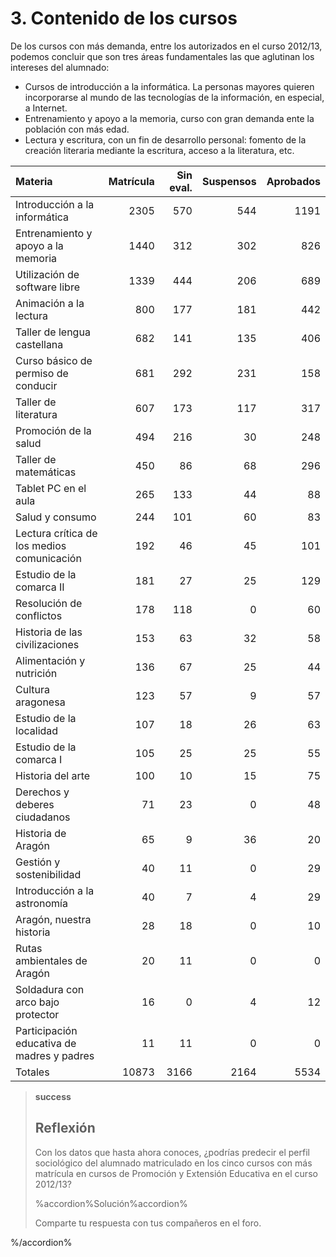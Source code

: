 
# 3. Contenido de los cursos

De los cursos con más demanda, entre los autorizados en el curso 2012/13, podemos concluir que son tres áreas fundamentales las que aglutinan los intereses del alumnado:

- Cursos de introducción a la informática. La personas mayores quieren incorporarse al mundo de las tecnologías de la información, en especial, a Internet.
- Entrenamiento y apoyo a la memoria, curso con gran demanda ente la población con más edad.
- Lectura y escritura, con un fin de desarrollo personal: fomento de la creación literaria mediante la escritura, acceso a la literatura, etc.

| Materia                                    | Matrícula | Sin eval. | Suspensos | Aprobados |
|:-------------------------------------------|----------:|----------:|----------:|----------:|
| Introducción a la informática              |      2305 |       570 |       544 |      1191 |
| Entrenamiento y apoyo a la memoria         |      1440 |       312 |       302 |       826 |
| Utilización de software libre              |      1339 |       444 |       206 |       689 |
| Animación a la lectura                     |       800 |       177 |       181 |       442 |
| Taller de lengua castellana                |       682 |       141 |       135 |       406 |
| Curso básico de permiso de conducir        |       681 |       292 |       231 |       158 |
| Taller de literatura                       |       607 |       173 |       117 |       317 |
| Promoción de la salud                      |       494 |       216 |        30 |       248 |
| Taller de matemáticas                      |       450 |        86 |        68 |       296 |
| Tablet PC en el aula                       |       265 |       133 |        44 |        88 |
| Salud y consumo                            |       244 |       101 |        60 |        83 |
| Lectura crítica de los medios comunicación |       192 |        46 |        45 |       101 |
| Estudio de la comarca II                   |       181 |        27 |        25 |       129 |
| Resolución de conflictos                   |       178 |       118 |         0 |        60 |
| Historia de las civilizaciones             |       153 |        63 |        32 |        58 |
| Alimentación y nutrición                   |       136 |        67 |        25 |        44 |
| Cultura aragonesa                          |       123 |        57 |         9 |        57 |
| Estudio de la localidad                    |       107 |        18 |        26 |        63 |
| Estudio de la comarca I                    |       105 |        25 |        25 |        55 |
| Historia del arte                          |       100 |        10 |        15 |        75 |
| Derechos y deberes ciudadanos              |        71 |        23 |         0 |        48 |
| Historia de Aragón                         |        65 |         9 |        36 |        20 |
| Gestión y sostenibilidad                   |        40 |        11 |         0 |        29 |
| Introducción a la astronomía               |        40 |         7 |         4 |        29 |
| Aragón, nuestra historia                   |        28 |        18 |         0 |        10 |
| Rutas ambientales de Aragón                |        20 |        11 |         0 |         0 |
| Soldadura con arco bajo protector          |        16 |         0 |         4 |        12 |
| Participación educativa de madres y padres |        11 |        11 |         0 |         0 |
| Totales                                    |     10873 |      3166 |      2164 |      5534 |

>**success**
>## Reflexión
>
>Con los datos que hasta ahora conoces, ¿podrías predecir el perfil sociológico del alumnado matriculado en los cinco cursos con más matrícula en cursos de Promoción y Extensión Educativa en el curso 2012/13?
>
>%accordion%Solución%accordion%
>
>Comparte tu respuesta con tus compañeros en el foro.
>
%/accordion%


